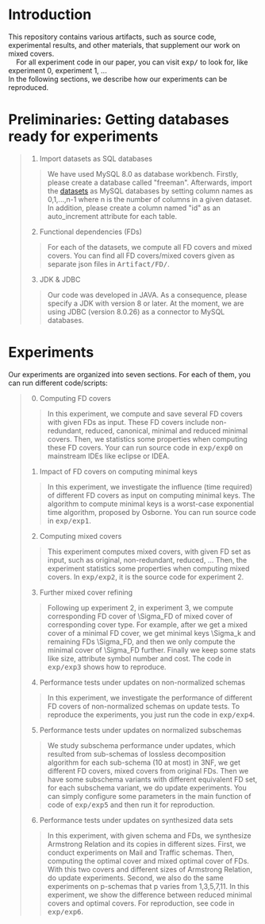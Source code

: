 # Introduction
This repository contains various artifacts, such as source code, experimental results, and other materials, that supplement our work on mixed covers.\
&nbsp;&nbsp;&nbsp;&nbsp;For all experiment code in our paper, you can visit <kbd>exp/</kbd> to look for, like experiment 0, experiment 1, ...\
In the following sections, we describe how our experiments can be reproduced. 
# Preliminaries: Getting databases ready for experiments
> 1. Import datasets as SQL databases
>> We have used MySQL 8.0 as database workbench. Firstly, please create a database called "freeman". Afterwards, import the [datasets](https://drive.google.com/drive/folders/1RIO8hRNNwvTn0DU5tuazYWpsaIEtr7ch?usp=sharing) as MySQL databases by setting column names as 0,1,...,n-1 where n is the number of columns in a given dataset. In addition, please create a column named "id" as an auto_increment attribute for each table.
>2. Functional dependencies (FDs)
>> For each of the datasets, we compute all FD covers and mixed covers. You can find all FD covers/mixed covers given as separate json files in <kbd>Artifact/FD/</kbd>.
>3. JDK & JDBC
>> Our code was developed in JAVA. As a consequence, please specify a JDK with version 8 or later. At the moment, we are using JDBC (version 8.0.26) as a connector to MySQL databases.
# Experiments
Our experiments are organized into seven sections. For each of them, you can run different code/scripts:
> 0. Computing FD covers
>> In this experiment, we compute and save several FD covers with given FDs as input. These FD covers include non-redundant, reduced, canonical, minimal and reduced minimal covers. Then, we statistics some properties when computing these FD covers. Your can run source code in <kbd>exp/exp0</kbd> on mainstream IDEs like eclipse or IDEA.
> 1. Impact of FD covers on computing minimal keys
>> In this experiment, we investigate the influence (time required) of different FD covers as input on computing minimal keys. The algorithm to compute minimal keys is a worst-case exponential time algorithm, proposed by Osborne. You can run source code in <kbd>exp/exp1</kbd>.
> 2. Computing mixed covers
>> This experiment computes mixed covers, with given FD set as input, such as original, non-redundant, reduced, ... Then, the experiment statistics some properties when computing mixed covers. In <kbd>exp/exp2</kbd>, it is the source code for experiment 2.
> 3. Further mixed cover refining
>> Following up experiment 2, in experiment 3, we compute corresponding FD cover of \Sigma_FD of mixed cover of corresponding cover type. For example, after we get a mixed cover of a minimal FD cover, we get minimal keys \Sigma_k and remaining FDs \Sigma_FD, and then we only compute the minimal cover of \Sigma_FD further. Finally we keep some stats like size, attribute symbol number and cost. The code in <kbd>exp/exp3</kbd> shows how to reproduce.
> 4. Performance tests under updates on non-normalized schemas
>> In this experiment, we investigate the performance of different FD covers of non-normalized schemas on update tests. To reproduce the experiments, you just run the code in <kbd>exp/exp4</kbd>.
> 5. Performance tests under updates on normalized subschemas
>> We study subschema performance under updates, which resulted from sub-schemas of lossless decomposition algorithm for each sub-schema (10 at most) in 3NF, we get different FD covers, mixed covers from original FDs. Then we have some subschema variants with different equivalent FD set, for each subschema variant, we do update experiments. You can simply configure some parameters in the main function of code of <kbd>exp/exp5</kbd> and then run it for reproduction.
> 6. Performance tests under updates on synthesized data sets
>> In this experiment, with given schema and FDs, we synthesize Armstrong Relation and its copies in different sizes. First, we conduct experiments on Mail and Traffic schemas. Then, computing the optimal cover and mixed optimal cover of FDs. With this two covers and different sizes of Armstrong Relation, do update experiments. Second, we also do the same experiments on p-schemas that p varies from 1,3,5,7,11. In this experiment, we show the difference between reduced minimal covers and optimal covers. For reproduction, see code in <kbd>exp/exp6</kbd>.
